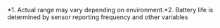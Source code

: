 *1. Actual range may vary depending on environment.*2. Battery life is determined by sensor reporting frequency and other variables
